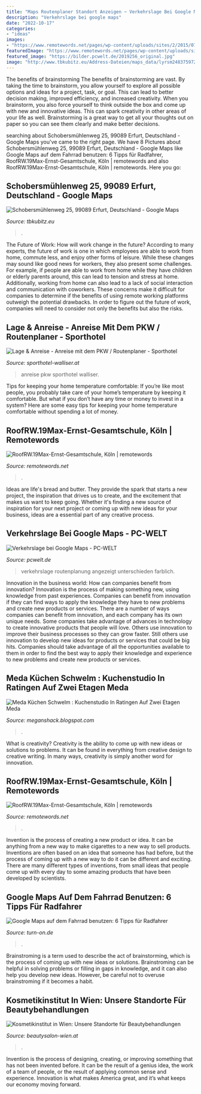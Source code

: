 ```yaml
---
title: "Maps Routenplaner Standort Anzeigen ~ Verkehrslage Bei Google Maps"
description: "Verkehrslage bei google maps"
date: "2022-10-17"
categories:
- "ideas"
images:
- "https://www.remotewords.net/pages/wp-content/uploads/sites/2/2015/07/RW.19_maxernst_3.jpg"
featuredImage: "https://www.remotewords.net/pages/wp-content/uploads/sites/2/2015/07/RW.19_maxernst_8.jpg"
featured_image: "https://bilder.pcwelt.de/2019256_original.jpg"
image: "http://www.tbkubitz.eu/Address-Dateien/maps_data/lyrsm248375972hldesrcapiv2x137y84z8scale1.png"
---
```



The benefits of brainstorming
The benefits of brainstorming are vast. By taking the time to brainstorm, you allow yourself to explore all possible options and ideas for a project, task, or goal. This can lead to better decision making, improved efficiency, and increased creativity.
When you brainstorm, you also force yourself to think outside the box and come up with new and innovative ideas. This can spark creativity in other areas of your life as well. Brainstorming is a great way to get all your thoughts out on paper so you can see them clearly and make better decisions.

	

		
searching about Schobersmühlenweg 25, 99089 Erfurt, Deutschland - Google Maps you've came to the right page. We have 8 Pictures about Schobersmühlenweg 25, 99089 Erfurt, Deutschland - Google Maps like Google Maps auf dem Fahrrad benutzen: 6 Tipps für Radfahrer, RoofRW.19Max-Ernst-Gesamtschule, Köln | remotewords and also RoofRW.19Max-Ernst-Gesamtschule, Köln | remotewords. Here you go:
		
    
## Schobersmühlenweg 25, 99089 Erfurt, Deutschland - Google Maps

<img loading=lazy src="http://www.tbkubitz.eu/Address-Dateien/maps_data/lyrsm248375972hldesrcapiv2x137y84z8scale1.png" onerror="this.onerror=null;this.src='https://tse2.mm.bing.net/th?id=OIP.3aEaePir2tE64Xb8fiQuCwAAAA&amp;pid=15.1';" alt="Schobersmühlenweg 25, 99089 Erfurt, Deutschland - Google Maps">

_Source: tbkubitz.eu_

>. 

	

The Future of Work: How will work change in the future?
According to many experts, the future of work is one in which employees are able to work from home, commute less, and enjoy other forms of leisure. While these changes may sound like good news for workers, they also present some challenges. For example, if people are able to work from home while they have children or elderly parents around, this can lead to tension and stress at home. Additionally, working from home can also lead to a lack of social interaction and communication with coworkers. These concerns make it difficult for companies to determine if the benefits of using remote working platforms outweigh the potential drawbacks. In order to figure out the future of work, companies will need to consider not only the benefits but also the risks.

    
## Lage &amp; Anreise - Anreise Mit Dem PKW / Routenplaner - Sporthotel

<img loading=lazy src="https://www.sporthotel-walliser.at/images/anreise/pic01.jpg" onerror="this.onerror=null;this.src='https://tse2.mm.bing.net/th?id=OIP.V9gVKSOWfs3S8V2JV_zAugHaFY&amp;pid=15.1';" alt="Lage &amp; Anreise - Anreise mit dem PKW / Routenplaner - Sporthotel">

_Source: sporthotel-walliser.at_

>anreise pkw sporthotel walliser. 

	

Tips for keeping your home temperature comfortable:
If you’re like most people, you probably take care of your home’s temperature by keeping it comfortable. But what if you don’t have any time or money to invest in a system? Here are some easy tips for keeping your home temperature comfortable without spending a lot of money.

    
## RoofRW.19Max-Ernst-Gesamtschule, Köln | Remotewords

<img loading=lazy src="https://www.remotewords.net/pages/wp-content/uploads/sites/2/2015/07/RW.19_maxernst_3.jpg" onerror="this.onerror=null;this.src='https://tse2.mm.bing.net/th?id=OIP.go2zwNP16cd6OFUmXJfmRwHaE8&amp;pid=15.1';" alt="RoofRW.19Max-Ernst-Gesamtschule, Köln | remotewords">

_Source: remotewords.net_

>. 

	

Ideas are life's bread and butter. They provide the spark that starts a new project, the inspiration that drives us to create, and the excitement that makes us want to keep going. Whether it's finding a new source of inspiration for your next project or coming up with new ideas for your business, ideas are a essential part of any creative process.

    
## Verkehrslage Bei Google Maps - PC-WELT

<img loading=lazy src="https://bilder.pcwelt.de/2019256_original.jpg" onerror="this.onerror=null;this.src='https://tse1.mm.bing.net/th?id=OIP.c4sztPc2m6NCd1YT4grtTwHaFj&amp;pid=15.1';" alt="Verkehrslage bei Google Maps - PC-WELT">

_Source: pcwelt.de_

>verkehrslage routenplanung angezeigt unterschieden farblich. 

	

Innovation in the business world: How can companies benefit from innovation?
Innovation is the process of making something new, using knowledge from past experiences. Companies can benefit from innovation if they can find ways to apply the knowledge they have to new problems and create new products or services. There are a number of ways companies can benefit from innovation, and each company has its own unique needs. Some companies take advantage of advances in technology to create innovative products that people will love. Others use innovation to improve their business processes so they can grow faster. Still others use innovation to develop new ideas for products or services that could be big hits. Companies should take advantage of all the opportunities available to them in order to find the best way to apply their knowledge and experience to new problems and create new products or services.

    
## Meda Küchen Schwelm : Kuchenstudio In Ratingen Auf Zwei Etagen Meda

<img loading=lazy src="https://www.meda-kuechen.de/wp-content/uploads/meda_kuechen_medano_k40030_weiss.jpg" onerror="this.onerror=null;this.src='https://tse3.mm.bing.net/th?id=OIP.qjBpDE86mCDW_Blcnjd5rgHaFj&amp;pid=15.1';" alt="Meda Küchen Schwelm : Kuchenstudio In Ratingen Auf Zwei Etagen Meda">

_Source: meganshack.blogspot.com_

>. 

	

What is creativity?
Creativity is the ability to come up with new ideas or solutions to problems. It can be found in everything from creative design to creative writing. In many ways, creativity is simply another word for innovation.

    
## RoofRW.19Max-Ernst-Gesamtschule, Köln | Remotewords

<img loading=lazy src="https://www.remotewords.net/pages/wp-content/uploads/sites/2/2015/07/RW.19_maxernst_8.jpg" onerror="this.onerror=null;this.src='https://tse1.mm.bing.net/th?id=OIP.hUBvImbT2CfwlBdQhctPCAHaE8&amp;pid=15.1';" alt="RoofRW.19Max-Ernst-Gesamtschule, Köln | remotewords">

_Source: remotewords.net_

>. 

	

Invention is the process of creating a new product or idea. It can be anything from a new way to make cigarettes to a new way to sell products. Inventions are often based on an idea that someone has had before, but the process of coming up with a new way to do it can be different and exciting. There are many different types of inventions, from small ideas that people come up with every day to some amazing products that have been developed by scientists.

    
## Google Maps Auf Dem Fahrrad Benutzen: 6 Tipps Für Radfahrer

<img loading=lazy src="https://www.turn-on.de/media/cache/article_image_slider/media/cms/2017/09/fahrrad-navigation-1.jpg?763189" onerror="this.onerror=null;this.src='https://tse3.mm.bing.net/th?id=OIP.pBnbZglZSHq7ObLlu39MEwHaEK&amp;pid=15.1';" alt="Google Maps auf dem Fahrrad benutzen: 6 Tipps für Radfahrer">

_Source: turn-on.de_

>. 

	

Brainstroming is a term used to describe the act of brainstorming, which is the process of coming up with new ideas or solutions. Brainstroming can be helpful in solving problems or filling in gaps in knowledge, and it can also help you develop new ideas. However, be careful not to overuse brainstroming if it becomes a habit.

    
## Kosmetikinstitut In Wien: Unsere Standorte Für Beautybehandlungen

<img loading=lazy src="https://www.beautysalon-wien.at/images/standorte/kosmetik-behandlung05.jpg" onerror="this.onerror=null;this.src='https://tse4.mm.bing.net/th?id=OIP.N3QXzKu8YM7_8Kt8wrQ65AHaFj&amp;pid=15.1';" alt="Kosmetikinstitut in Wien: Unsere Standorte für Beautybehandlungen">

_Source: beautysalon-wien.at_

>. 

	

Invention is the process of designing, creating, or improving something that has not been invented before. It can be the result of a genius idea, the work of a team of people, or the result of applying common sense and experience. Innovation is what makes America great, and it’s what keeps our economy moving forward.

